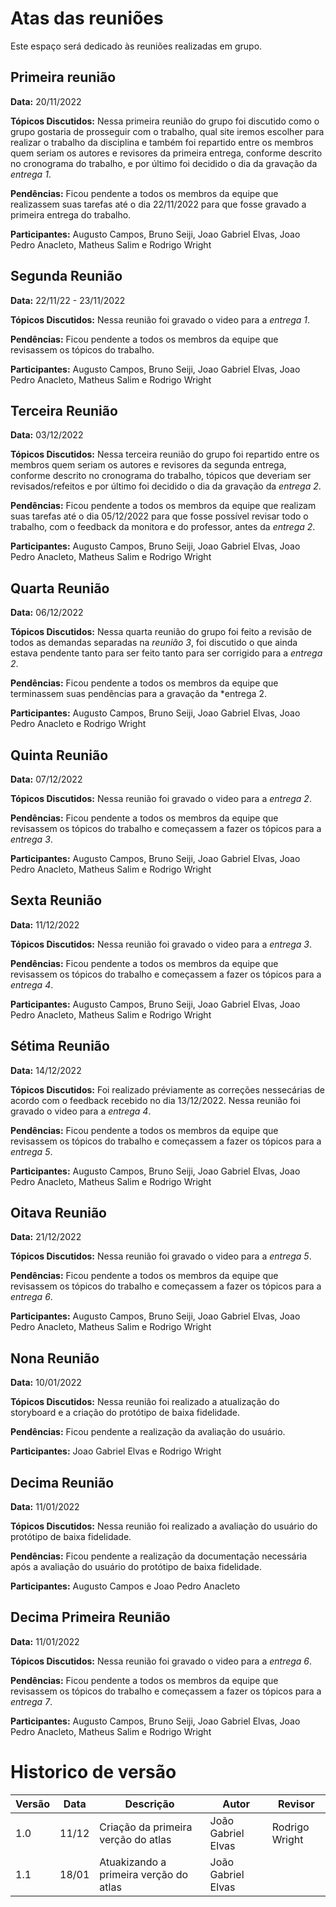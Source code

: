 # Atas das reuniões

Este espaço será dedicado às reuniões realizadas em grupo.

## Primeira reunião

**Data:** 20/11/2022 

**Tópicos Discutidos:** Nessa primeira reunião do grupo foi discutido como o grupo gostaria de prosseguir com o trabalho, qual site iremos escolher 
para realizar o trabalho da disciplina e também foi repartido entre os membros quem seriam os autores e revisores da primeira entrega,
conforme descrito no cronograma do trabalho, e por último foi decidido o dia da gravação da *entrega 1*.

**Pendências:** Ficou pendente a todos os membros da equipe que realizassem suas tarefas até o dia 22/11/2022 para que fosse gravado
a primeira entrega do trabalho.

**Participantes:** Augusto Campos, Bruno Seiji, Joao Gabriel Elvas, Joao Pedro Anacleto, Matheus Salim e Rodrigo Wright

## Segunda Reunião

**Data:** 22/11/22 - 23/11/2022

**Tópicos Discutidos:** Nessa reunião foi gravado o video para a *entrega 1*.

**Pendências:** Ficou pendente a todos os membros da equipe que revisassem os tópicos do trabalho.

**Participantes:** Augusto Campos, Bruno Seiji, Joao Gabriel Elvas, Joao Pedro Anacleto, Matheus Salim e Rodrigo Wright

## Terceira Reunião

**Data:** 03/12/2022 

**Tópicos Discutidos:** Nessa terceira reunião do grupo foi repartido entre os membros quem seriam os autores e revisores da segunda entrega,
conforme descrito no cronograma do trabalho, tópicos que deveriam ser revisados/refeitos e por último foi decidido o dia da gravação da *entrega 2*.

**Pendências:** Ficou pendente a todos os membros da equipe que realizam suas tarefas até o dia 05/12/2022
para que fosse possível revisar todo o trabalho, com o feedback da monitora e do professor, antes da *entrega 2*.

**Participantes:** Augusto Campos, Bruno Seiji, Joao Gabriel Elvas, Joao Pedro Anacleto, Matheus Salim e Rodrigo Wright

## Quarta Reunião

**Data:** 06/12/2022

**Tópicos Discutidos:** Nessa quarta reunião do grupo foi feito a revisão de todos as demandas separadas na *reunião 3*, foi discutido o
que ainda estava pendente tanto para ser feito tanto para ser corrigido para a *entrega 2*.

**Pendências:** Ficou pendente a todos os membros da equipe que terminassem suas pendências para a gravação da *entrega 2.

**Participantes:** Augusto Campos, Bruno Seiji, Joao Gabriel Elvas, Joao Pedro Anacleto e Rodrigo Wright

## Quinta Reunião

**Data:** 07/12/2022

**Tópicos Discutidos:** Nessa reunião foi gravado o video para a *entrega 2*.

**Pendências:** Ficou pendente a todos os membros da equipe que revisassem os tópicos do trabalho e começassem a fazer os tópicos para a *entrega 3*.

**Participantes:** Augusto Campos, Bruno Seiji, Joao Gabriel Elvas, Joao Pedro Anacleto, Matheus Salim e Rodrigo Wright

## Sexta Reunião

**Data:** 11/12/2022

**Tópicos Discutidos:** Nessa reunião foi gravado o video para a *entrega 3*.

**Pendências:** Ficou pendente a todos os membros da equipe que revisassem os tópicos do trabalho e começassem a fazer os tópicos para a *entrega 4*.

**Participantes:** Augusto Campos, Bruno Seiji, Joao Gabriel Elvas, Joao Pedro Anacleto, Matheus Salim e Rodrigo Wright

## Sétima Reunião

**Data:** 14/12/2022

**Tópicos Discutidos:** Foi realizado préviamente as correções nessecárias de acordo com o feedback recebido no dia 13/12/2022. Nessa reunião foi gravado o video para a *entrega 4*.

**Pendências:** Ficou pendente a todos os membros da equipe que revisassem os tópicos do trabalho e começassem a fazer os tópicos para a *entrega 5*.

**Participantes:** Augusto Campos, Bruno Seiji, Joao Gabriel Elvas, Joao Pedro Anacleto, Matheus Salim e Rodrigo Wright

## Oitava Reunião

**Data:** 21/12/2022

**Tópicos Discutidos:** Nessa reunião foi gravado o video para a *entrega 5*.

**Pendências:** Ficou pendente a todos os membros da equipe que revisassem os tópicos do trabalho e começassem a fazer os tópicos para a *entrega 6*.

**Participantes:** Augusto Campos, Bruno Seiji, Joao Gabriel Elvas, Joao Pedro Anacleto, Matheus Salim e Rodrigo Wright

## Nona Reunião

**Data:** 10/01/2022

**Tópicos Discutidos:** Nessa reunião foi realizado a atualização do storyboard e a criação do protótipo de baixa fidelidade.

**Pendências:** Ficou pendente a realização da avaliação do usuário.

**Participantes:** Joao Gabriel Elvas e Rodrigo Wright

## Decima Reunião

**Data:** 11/01/2022

**Tópicos Discutidos:** Nessa reunião foi realizado a avaliação do usuário do protótipo de baixa fidelidade.

**Pendências:** Ficou pendente a realizaçāo da documentaçāo necessária após a avaliação do usuário do protótipo de baixa fidelidade.

**Participantes:** Augusto Campos e Joao Pedro Anacleto

## Decima Primeira Reunião

**Data:** 11/01/2022

**Tópicos Discutidos:** Nessa reunião foi gravado o video para a *entrega 6*.

**Pendências:** Ficou pendente a todos os membros da equipe que revisassem os tópicos do trabalho e começassem a fazer os tópicos para a *entrega 7*.

**Participantes:** Augusto Campos, Bruno Seiji, Joao Gabriel Elvas, Joao Pedro Anacleto, Matheus Salim e Rodrigo Wright

# Historico de versão

| Versão | Data  | Descrição                                         | Autor                 | Revisor             |
| ------ | ----- | ------------------------------------------------- | --------------------- | ------------------- |
| 1.0    | 11/12 | Criação da primeira verção do atlas               | João Gabriel Elvas    | Rodrigo Wright      |
| 1.1    | 18/01 | Atuakizando a primeira verção do atlas            | João Gabriel Elvas    |                     |


